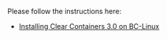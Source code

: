 Please follow the instructions here:

- [Installing Clear Containers 3.0 on BC-Linux](https://github.com/clearcontainers/runtime/blob/master/docs/bclinux-installation-guide.md)
